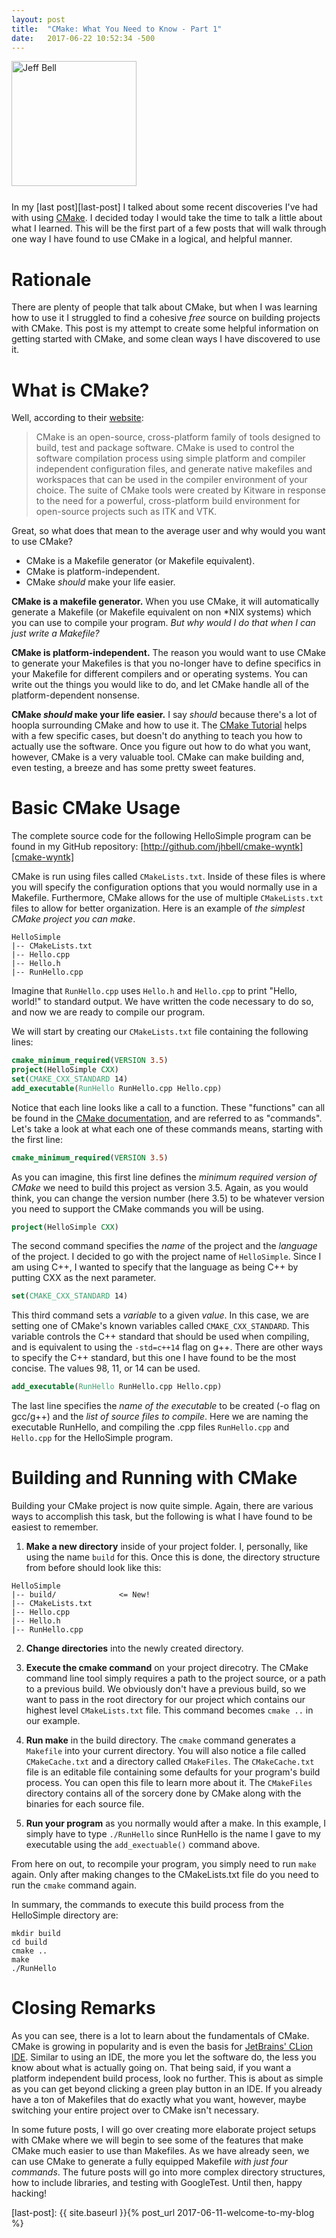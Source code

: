 ```yaml
---
layout: post
title:  "CMake: What You Need to Know - Part 1"
date:   2017-06-22 10:52:34 -500
---
```

<img src="{{ site.url }}/assets/jeff-web.jpg" 
     alt="Jeff Bell" 
     style="width: 200px; height: 200px; padding-bottom: 25px" />  
In my [last post][last-post] I talked about some recent discoveries I've had
with using [CMake][cmake]. I decided today I would take the time to talk a
little about what I learned. This will be the first part of a few posts that
will walk through one way I have found to use CMake in a logical, and helpful
manner.

# Rationale

There are plenty of people that talk about CMake, but when I was learning how
to use it I struggled to find a cohesive *free* source on building projects 
with CMake. This post is my attempt to create some helpful information on 
getting started with CMake, and some clean ways I have discovered to use it.

# What is CMake?

Well, according to their [website][cmake]:

> CMake is an open-source, cross-platform family of tools designed to build, 
> test and package software. CMake is used to control the software compilation 
> process using simple platform and compiler independent configuration files, 
> and generate native makefiles and workspaces that can be used in the compiler
> environment of your choice. The suite of CMake tools were created by Kitware
> in response to the need for a powerful, cross-platform build environment for
> open-source projects such as ITK and VTK.

Great, so what does that mean to the average user and why would you want to
use CMake?

* CMake is a Makefile generator (or Makefile equivalent).
* CMake is platform-independent.
* CMake _should_ make your life easier.

**CMake is a makefile generator.** When you use CMake, it will automatically
generate a Makefile (or Makefile equivalent on non \*NIX systems) which you
can use to compile your program. *But why would I do that when I can just write
a Makefile?*

**CMake is platform-independent.** The reason you would want to use CMake to 
generate your Makefiles is that you no-longer have to define specifics in your 
Makefile for different compilers and or operating systems. You can write out
the things you would like to do, and let CMake handle all of the 
platform-dependent nonsense.

**CMake *should* make your life easier.** I say *should* because there's a lot
of hoopla surrounding CMake and how to use it. The 
[CMake Tutorial][cmake-tutorial] helps with a few specific cases, but doesn't
do anything to teach you how to actually use the software. Once you figure out
how to do what you want, however, CMake is a very valuable tool. CMake can
make building and, even testing, a breeze and has some pretty sweet features.

# Basic CMake Usage

The complete source code for the following HelloSimple program can be found in 
my GitHub repository: [http://github.com/jhbell/cmake-wyntk][cmake-wyntk]

CMake is run using files called `CMakeLists.txt`. Inside of these files is
where you will specify the configuration options that you would normally use
in a Makefile. Furthermore, CMake allows for the use of multiple 
`CMakeLists.txt` files to allow for better organization. Here is an example of 
_the simplest CMake project you can make_.

```
HelloSimple
|-- CMakeLists.txt
|-- Hello.cpp
|-- Hello.h
|-- RunHello.cpp
```

Imagine that `RunHello.cpp` uses `Hello.h` and `Hello.cpp` to print "Hello,
world!" to standard output. We have written the code necessary to do so, and
now we are ready to compile our program.

We will start by creating our `CMakeLists.txt` file containing the following
lines:

```cmake
cmake_minimum_required(VERSION 3.5)
project(HelloSimple CXX)
set(CMAKE_CXX_STANDARD 14)
add_executable(RunHello RunHello.cpp Hello.cpp)
```

Notice that each line looks like a call to a function. These "functions" can
all be found in the [CMake documentation][cmake-commands], and are referred to
as "commands".  Let's take a look at what each one of these commands means, 
starting with the first line:

```cmake
cmake_minimum_required(VERSION 3.5)
```

As you can imagine, this first line defines the *minimum required version of 
CMake* we need to build this project as version 3.5. Again, as you would think, 
you can change the version number (here 3.5) to be whatever version you need 
to support the CMake commands you will be using.

```cmake
project(HelloSimple CXX)
```

The second command specifies the *name* of the project and the *language* of 
the project. I decided to go with the project name of `HelloSimple`. Since I am
using C++, I wanted to specify that the language as being C++ by putting
CXX as the next parameter.

```cmake
set(CMAKE_CXX_STANDARD 14)
```

This third command sets a *variable* to a given *value*. In this case, we are
setting one of CMake's known variables called `CMAKE_CXX_STANDARD`. This
variable controls the C++ standard that should be used when compiling, and is
equivalent to using the `-std=c++14` flag on g++. There are other ways to
specify the C++ standard, but this one I have found to be the most concise.
The values 98, 11, or 14 can be used.

```cmake
add_executable(RunHello RunHello.cpp Hello.cpp)
```

The last line specifies the *name of the executable* to be created (-o flag on
gcc/g++) and the *list of source files to compile*. Here we are naming the
executable RunHello, and compiling the .cpp files `RunHello.cpp` and 
`Hello.cpp` for the HelloSimple program.

# Building and Running with CMake

Building your CMake project is now quite simple. Again, there are various ways
to accomplish this task, but the following is what I have found to be easiest
to remember.

1. **Make a new directory** inside of your project folder. I, personally, like
using the name `build` for this. Once this is done, the directory structure
from before should look like this:

```
HelloSimple
|-- build/              <= New!
|-- CMakeLists.txt
|-- Hello.cpp
|-- Hello.h
|-- RunHello.cpp
```

2. **Change directories** into the newly created directory.

3. **Execute the cmake command** on your project direcotry. The CMake command 
line tool simply requires a path to the project source, or a path to a previous 
build. We obviously don't have a previous build, so we want to pass in the root 
directory for our project which contains our highest level `CMakeLists.txt` 
file. This command becomes `cmake ..` in our example.

4. **Run make** in the build directory. The `cmake` command generates a 
`Makefile` into your current directory. You will also notice a file called 
`CMakeCache.txt` and a directory called `CMakeFiles`. The `CMakeCache.txt` file 
is an editable file containing some defaults for your program's build process.
You can open this file to learn more about it. The `CMakeFiles` directory 
contains all of the sorcery done by CMake along with the binaries for
each source file.

5. **Run your program** as you normally would after a make. In this example, 
I simply have to type `./RunHello` since RunHello is the name I gave to my
executable using the `add_exectuable()` command above.

From here on out, to recompile your program, you simply need to run `make`
again. Only after making changes to the CMakeLists.txt file do you need to
run the `cmake` command again.

In summary, the commands to execute this build process from the HelloSimple
directory are:

```
mkdir build
cd build
cmake ..
make
./RunHello
```

# Closing Remarks

As you can see, there is a lot to learn about the fundamentals of CMake. CMake 
is growing in popularity and is even the basis for 
[JetBrains' CLion IDE][clion].  Similar to using an IDE, the more you let the 
software do, the less you know about what is actually going on. That being 
said, if you want a platform independent build process, look no further. This 
is about as simple as you can get beyond clicking a green play button in an 
IDE. If you already have a ton of Makefiles that do exactly what you want, 
however, maybe switching your entire project over to CMake isn't necessary.

In some future posts, I will go over creating more elaborate
project setups with CMake where we will begin to see some of the features that
make CMake much easier to use than Makefiles. As we have already seen, we can
use CMake to generate a fully equipped Makefile *with just four commands*. The
future posts will go into more complex directory structures, how to include
libraries, and testing with GoogleTest. Until then, happy hacking!


[cmake]:          https://cmake.org
[cmake-tutorial]: https://cmake.org/cmake-tutorial/
[cmake-commands]: https://cmake.org/cmake/help/v3.8/manual/cmake-commands.7.html
[clion]:          https://www.jetbrains.com/clion/

[cmake-wyntk]:  https://github.com/jhbell/cmake-wyntk
[last-post]:    {{ site.baseurl }}{% post_url 2017-06-11-welcome-to-my-blog %}
